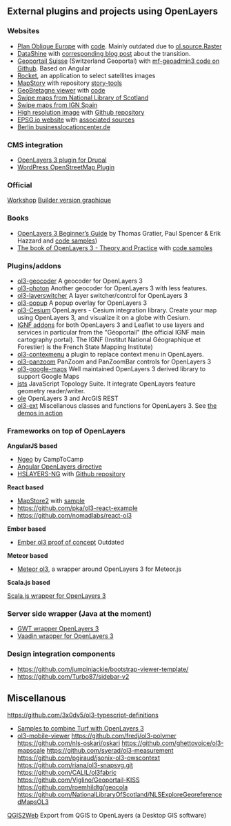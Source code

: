 ## External plugins and projects using OpenLayers

### Websites

* [Plan Oblique Europe](http://buddebej.de/planobliqueeurope/) with [code](https://github.com/buddebej/ol3-dem). Mainly outdated due to [ol.source.Raster](http://openlayers.org/en/v3.9.0/examples/shaded-relief.html)
* [DataShine](http://datashine.org.uk) with [corresponding blog post](http://oobrien.com/2014/09/openlayers-3/) about the transition.
* [Geoportail Suisse](http://map.geo.admin.ch) (Switzerland Geoportal) with [mf-geoadmin3 code on Github](https://github.com/geoadmin/mf-geoadmin3). Based on Angular
* [Rocket](http://mapshup.com/projects/rocket/), an application to select satellites images
* [MapStory](http://mapstory.org/) with repository [story-tools](https://github.com/MapStory/story-tools)
* [GeoBretagne viewer](http://kartenn.region-bretagne.fr/mviewer/) with [code](https://github.com/geobretagne/mviewer)
* [Swipe maps from National Library of Scotland](http://maps.nls.uk/geo/explore/sidebysideswipe.cfm#zoom=5&lat=56.0000&lon=-4.0000&layers=1&right=BingHyb)
* [Swipe maps from IGN Spain](http://www.ign.es/web/mapasantiguos/swipemap.html#map=14/-408575.03/4926060.72/0)
* [High resolution image](http://klokantech.github.io/iiifviewer/) with [Github repository](https://github.com/klokantech/iiifviewer)
* [EPSG.io website](http://epsg.io) with [associated sources](https://github.com/klokantech/epsg.io)
* [Berlin businesslocationcenter.de](http://www.businesslocationcenter.de/wab/maps/main/)

### CMS integration

* [OpenLayers 3 plugin for Drupal](https://www.drupal.org/project/openlayers)
* [WordPress OpenStreetMap Plugin](http://wp-osm-plugin.hanblog.net/allgemein/openlayers-3-in-wordpress-osm-plugin/)


### Official

[Workshop](http://openlayers.org/workshop/)
[Builder version graphique](https://github.com/openlayers/builder)

### Books

* [OpenLayers 3 Beginner’s Guide]() by Thomas Gratier, Paul Spencer & Erik Hazzard and [code samples](http://openlayersbook.github.io))
* [The book of OpenLayers 3 - Theory and Practice](https://leanpub.com/thebookofopenlayers3) with [code samples](http://www.acuriousanimal.com/thebookofopenlayers3/)

### Plugins/addons

* [ol3-geocoder](https://github.com/jonataswalker/ol3-geocoder) A geocoder for OpenLayers 3
* [ol3-photon](https://github.com/webgeodatavore/ol3-photon) Another geocoder for OpenLayers 3 with less features.
* [ol3-layerswitcher](https://github.com/walkermatt/ol3-layerswitcher) A layer switcher/control for OpenLayers 3
* [ol3-popup](https://github.com/walkermatt/ol3-layerswitcher) A popup overlay for OpenLayers 3
* [ol3-Cesium](http://openlayers.org/ol3-cesium/) OpenLayers - Cesium integration library. Create your map using OpenLayers 3, and visualize it on a globe with Cesium.
* [IGNF addons](https://github.com/IGNF/evolution-apigeoportail) for both OpenLayers 3 and Leaflet to use layers and services in particular from the "Géoportail" (the official IGNF main cartography portal). The IGNF (Institut National Géographique et Forestier) is the French State Mapping Institute)
* [ol3-contexmenu](https://github.com/jonataswalker/ol3-contextmenu) a plugin to replace context menu in OpenLayers.
* [ol3-panzoom](https://github.com/mapgears/ol3-panzoom) PanZoom and PanZoomBar controls for OpenLayers 3
* [ol3-google-maps](https://github.com/mapgears/ol3-google-maps) Well maintained OpenLayers 3 derived library to support Google Maps
* [jsts](https://github.com/bjornharrtell/jsts) JavaScript Topology Suite. It integrate OpenLayers feature geometry reader/writer.
* [ole](https://github.com/boundlessgeo/ole/) OpenLayers 3 and ArcGIS REST
* [ol3-ext](https://github.com/Viglino/ol3-ext) Miscellanous classes and functions for OpenLayers 3. See [the demos in action](http://viglino.github.io/ol3-ext/)

### Frameworks on top of OpenLayers

**AngularJS based**

* [Ngeo](https://github.com/camptocamp/ngeo) by CampToCamp
* [Angular OpenLayers directive](https://github.com/tombatossals/angular-openlayers-directive)
* [HSLAYERS-NG](http://ng.hslayers.org/) with [Github repository](https://github.com/hslayers/hslayers-ng)

**React based**

* [MapStore2](https://github.com/geosolutions-it/MapStore2) with [sample](http://mapstore2.geo-solutions.it/mapstore/#/viewer/openlayers/0?_k=wzmazu)
* https://github.com/pka/ol3-react-example
* https://github.com/nomadlabs/react-ol3

**Ember based**

* [Ember ol3 proof of concept](https://github.com/bartvde/ol3-ember) Outdated

**Meteor based**

* [Meteor ol3](https://github.com/MasterAM/meteor-ol3), a wrapper around OpenLayers 3 for Meteor.js

**Scala.js based**

[Scala.js wrapper for OpenLayers 3](https://github.com/maprohu/scalajs-ol3)

### Server side wrapper (Java at the moment)

* [GWT wrapper OpenLayers 3](https://github.com/TDesjardins/gwt-ol3)
* [Vaadin wrapper for OpenLayers 3](https://github.com/VOL3/v-ol3)

### Design integration components

* https://github.com/jumpinjackie/bootstrap-viewer-template/
* https://github.com/Turbo87/sidebar-v2

## Miscellanous

https://github.com/3x0dv5/ol3-typescript-definitions
* [Samples to combine Turf with OpenLayers 3](https://github.com/ThomasG77/turf-ol3)
* [ol3-mobile-viewer](https://github.com/sourcepole/ol3-mobile-viewer)
https://github.com/fredj/ol3-polymer
https://github.com/nls-oskari/oskari
https://github.com/ghettovoice/ol3-mapscale
https://github.com/syerad/ol3-measurement
https://github.com/pgiraud/jsonix-ol3-owscontext
https://github.com/riana/ol3-snapsvg.git
https://github.com/CALIL/ol3fabric
https://github.com/Viglino/Geoportail-KISS
https://github.com/roemhildtg/geocola
https://github.com/NationalLibraryOfScotland/NLSExploreGeoreferencedMapsOL3

[QGIS2Web](https://github.com/tomchadwin/qgis2web) Export from QGIS to OpenLayers (a Desktop GIS software)